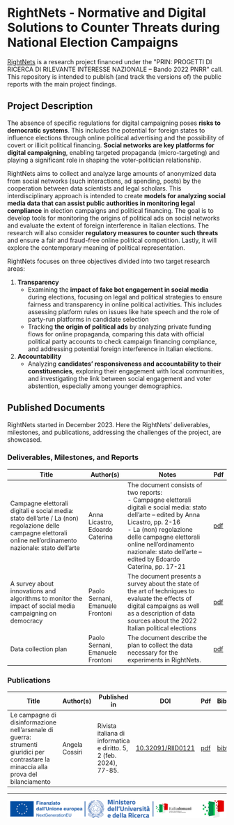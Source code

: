 # RightNets - Normative and Digital Solutions to Counter Threats during National Election Campaigns

[RightNets](http://rightnets.unimc.it/the-project/) is a research project financed under the "PRIN: PROGETTI DI RICERCA DI RILEVANTE INTERESSE NAZIONALE – Bando 2022 PNRR" call. This repository is intended to publish (and track the versions of) the public reports with the main project findings.

## Project Description

The absence of specific regulations for digital campaigning poses **risks to democratic systems**. This includes the potential for foreign states to influence elections through online political advertising and the possibility of covert or illicit political financing. **Social networks are key platforms for digital campaigning**, enabling targeted propaganda (micro-targeting) and playing a significant role in shaping the voter-politician relationship.

RightNets aims to collect and analyze large amounts of anonymized data from social networks (such interactions, ad spending, posts) by the cooperation between data scientists and legal scholars. This interdisciplinary approach is intended to create **models for analyzing social media data that can assist public authorities in monitoring legal compliance**  in election campaigns and political financing. The goal is to develop tools for monitoring the origins of political ads on social networks and evaluate the extent of foreign interference in Italian elections. The research will also consider **regulatory measures to counter such threats** and ensure a fair and fraud-free online political competition. Lastly, it will explore the contemporary meaning of political representation.

RightNets focuses on three objectives divided into two target research areas:

1. **Transparency**
   - Examining the **impact of fake bot engagement in social media** during elections, focusing on legal and political strategies to ensure fairness and transparency in online political activities. This includes assessing platform rules on issues like hate speech and the role of party-run platforms in candidate selection
   - Tracking **the origin of political ads** by analyzing private funding flows for online propaganda, comparing this data with official political party accounts to check campaign financing compliance, and addressing potential foreign interference in Italian elections.
2. **Accountability**
   - Analyzing **candidates’ responsiveness and accountability to their constituencies**, exploring their engagement with local communities, and investigating the link between social engagement and voter abstention, especially among younger demographics.

## Published Documents

RightNets started in December 2023. Here the RightNets’ deliverables, milestones, and publications, addressing the challenges of the project, are showcased.

### Deliverables, Milestones, and Reports

| **Title**                                                                                                                                                        | **Author(s)**                     | **Notes**                                                                                                                                                                                                                                                                                      | **Pdf**                   |
|------------------------------------------------------------------------------------------------------------------------------------------------------------------|-----------------------------------|------------------------------------------------------------------------------------------------------------------------------------------------------------------------------------------------------------------------------------------------------------------------------------------------|---------------------------|
| Campagne elettorali digitali e social media: stato dell’arte / La (non) regolazione delle campagne elettorali online nell’ordinamento nazionale: stato dell’arte | Anna Licastro, Edoardo Caterina   | The document consists of two reports: <br>- Campagne elettorali digitali e social media: stato dell’arte – edited by Anna Licastro, pp. 2-16 <br>- La (non) regolazione delle campagne elettorali online nell’ordinamento nazionale: stato dell’arte – edited by Edoardo Caterina, pp. 17-21 | [pdf](reports/R-001.pdf) |
| A survey about innovations and algorithms to monitor the impact of social media campaigning on democracy                                                         | Paolo Sernani, Emanuele Frontoni  | The document presents a survey about the state of the art of techniques to evaluate the effects of digital campaigns as well as a description of data sources about the 2022 Italian political elections |[pdf](reports/R-002.pdf) |
| Data collection plan                                                         | Paolo Sernani, Emanuele Frontoni  | The document describe the plan to collect the data necessary for the experiments in RightNets. |[pdf](reports/R-003.pdf) |

### Publications

| **Title**                                                                                                                            | **Author(s)**    | **Published in**                                                    | DOI                                                    | **Pdf**                             | **Bibtex**                                    |
|--------------------------------------------------------------------------------------------------------------------------------------|------------------|---------------------------------------------------------------------|--------------------------------------------------------|-------------------------------------|-----------------------------------------------|
| Le campagne di disinformazione nell’arsenale di guerra: strumenti giuridici per contrastare la minaccia alla prova del bilanciamento | Angela Cossiri   | Rivista italiana di informatica e diritto. 5, 2 (feb. 2024), 77-85. | [10.32091/RIID0121](https://doi.org/10.32091/RIID0121) | [pdf](publications/Cossiri2024.pdf) | [bibtex](publications/bibtex/Cossiri2024.bib) |

---

<p align="center">
	<img src="images/signature.png" alt="PRIN logos">
</p>